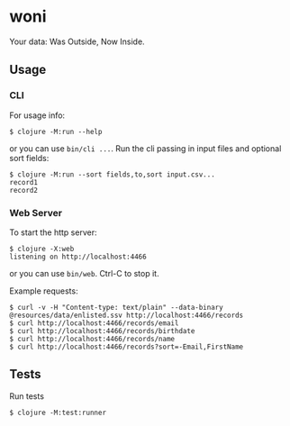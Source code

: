 # woni

Your data: Was Outside, Now Inside.


## Usage

### CLI

For usage info:

    $ clojure -M:run --help

or you can use `bin/cli ...`.
Run the cli passing in input files and optional sort fields:

    $ clojure -M:run --sort fields,to,sort input.csv...
    record1
    record2

### Web Server

To start the http server:

    $ clojure -X:web
    listening on http://localhost:4466

or you can use `bin/web`.
Ctrl-C to stop it.

Example requests:

    $ curl -v -H "Content-type: text/plain" --data-binary @resources/data/enlisted.ssv http://localhost:4466/records
    $ curl http://localhost:4466/records/email
    $ curl http://localhost:4466/records/birthdate
    $ curl http://localhost:4466/records/name
    $ curl http://localhost:4466/records?sort=-Email,FirstName


## Tests

Run tests

    $ clojure -M:test:runner
